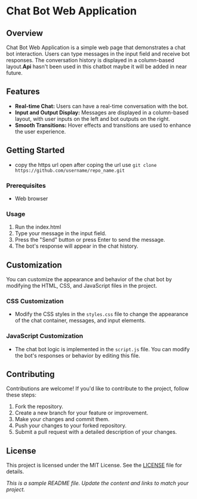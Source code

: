 # Chat Bot Web Application

## Overview

Chat Bot Web Application is a simple web page that demonstrates a chat bot interaction. Users can type messages in the input field and receive bot responses. The conversation history is displayed in a column-based layout.**Api** hasn't been used in this chatbot maybe it will be added in near future.


## Features

- **Real-time Chat:** Users can have a real-time conversation with the bot.
- **Input and Output Display:** Messages are displayed in a column-based layout, with user inputs on the left and bot outputs on the right.
- **Smooth Transitions:** Hover effects and transitions are used to enhance the user experience.

## Getting Started

- copy the https url open after coping the url use ``` git clone https://github.com/username/repo_name.git ```

### Prerequisites

- Web browser

### Usage

1. Run the index.html
2. Type your message in the input field.
3. Press the "Send" button or press Enter to send the message.
4. The bot's response will appear in the chat history.

## Customization

You can customize the appearance and behavior of the chat bot by modifying the HTML, CSS, and JavaScript files in the project.

### CSS Customization

- Modify the CSS styles in the `styles.css` file to change the appearance of the chat container, messages, and input elements.

### JavaScript Customization

- The chat bot logic is implemented in the `script.js` file. You can modify the bot's responses or behavior by editing this file.

## Contributing

Contributions are welcome! If you'd like to contribute to the project, follow these steps:

1. Fork the repository.
2. Create a new branch for your feature or improvement.
3. Make your changes and commit them.
4. Push your changes to your forked repository.
5. Submit a pull request with a detailed description of your changes.

## License

This project is licensed under the MIT License. See the [LICENSE](LICENSE) file for details.

*This is a sample README file. Update the content and links to match your project.*
